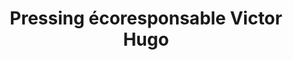 ---
title: "Pressing écoresponsable Victor Hugo"
url: /dijon/pressing-ecoresponsable-victor-hugo/
shop: Wäscherei
---